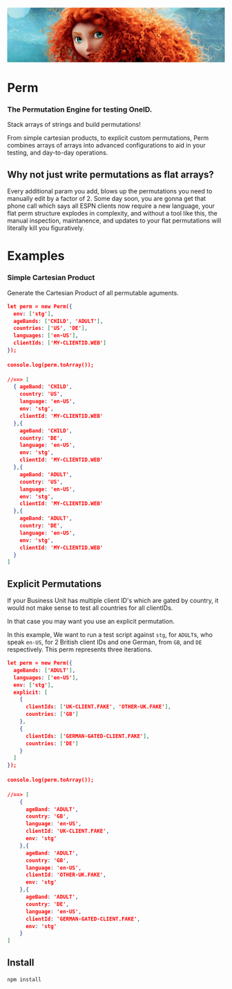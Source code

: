 ![Merida](./merida.jpg)
# Perm
### The Permutation Engine for testing OneID.
Stack arrays of strings and build permutations!

From simple cartesian products, to explicit custom permutations, Perm combines arrays of arrays
into advanced configurations to aid in your testing, and day-to-day operations.

## Why not just write permutations as flat arrays?
Every additional param you add, blows up the permutations you need to manually edit by a factor of 2.
Some day soon, you are gonna get that phone call which says all ESPN clients now require a new language,
your flat perm structure explodes in complexity, and without a tool like this, the manual inspection,
maintanence, and updates to your flat permutations will literally kill you figuratively.


# Examples
### Simple Cartesian Product
Generate the Cartesian Product of all permutable aguments.

```json
let perm = new Perm({
  env: ['stg'],
  ageBands: ['CHILD', 'ADULT'],
  countries: ['US', 'DE'],
  languages: ['en-US'],
  clientIds: ['MY-CLIENTID.WEB']
});

console.log(perm.toArray());

//==> [
  { ageBand: 'CHILD',
    country: 'US',
    language: 'en-US',
    env: 'stg',
    clientId: 'MY-CLIENTID.WEB'
  },{
    ageBand: 'CHILD',
    country: 'DE',
    language: 'en-US',
    env: 'stg',
    clientId: 'MY-CLIENTID.WEB'
  },{
    ageBand: 'ADULT',
    country: 'US',
    language: 'en-US',
    env: 'stg',
    clientId: 'MY-CLIENTID.WEB'
  },{
    ageBand: 'ADULT',
    country: 'DE',
    language: 'en-US',
    env: 'stg',
    clientId: 'MY-CLIENTID.WEB'
  }
]
```

## Explicit Permutations
If your Business Unit has multiple client ID's which are gated by country, it would not make sense to test all countries for all clientIDs.

In that case you may want you use an explicit permutation.

In this example, We want to run a test script against `stg`, for `ADULT`s, who speak `en-US`,  for 2 British client IDs and one German, from `GB`, and `DE` respectively.
This perm represents three iterations.
```json
let perm = new Perm({
  ageBands: ['ADULT'],
  languages: ['en-US'],
  env: ['stg'],
  explicit: [
    {
      clientIds: ['UK-CLIENT.FAKE', 'OTHER-UK.FAKE'],
      countries: ['GB']
    },
    {
      clientIds: ['GERMAN-GATED-CLIENT.FAKE'],
      countries: ['DE']
    }
  ]
});

console.log(perm.toArray());

//==> [
    {
      ageBand: 'ADULT',
      country: 'GB',
      language: 'en-US',
      clientId: 'UK-CLIENT.FAKE',
      env: 'stg'
    },{
      ageBand: 'ADULT',
      country: 'GB',
      language: 'en-US',
      clientId: 'OTHER-UK.FAKE',
      env: 'stg'
    },{
      ageBand: 'ADULT',
      country: 'DE',
      language: 'en-US',
      clientId: 'GERMAN-GATED-CLIENT.FAKE',
      env: 'stg'
    }
]
```

## Install
`npm install`

